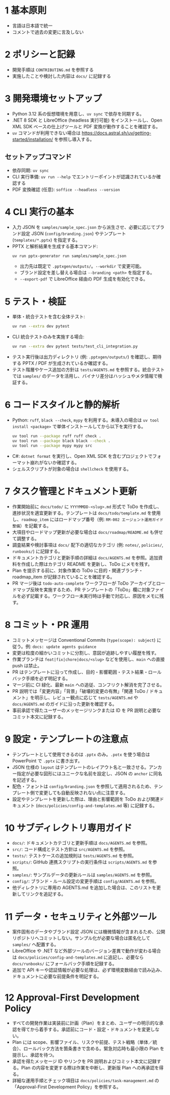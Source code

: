 # 1 基本原則
- 言語は日本語で統一
- コメントで過去の変更に言及しない

# 2 ポリシーと記録
- 開発手順は `CONTRIBUTING.md` を参照する
- 実施したことや検討した内容は `docs/` に記録する

# 3 開発環境セットアップ
- Python 3.12 系の仮想環境を用意し、`uv sync` で依存を同期する。
- .NET 8 SDK と LibreOffice (headless 実行可能) をインストールし、Open XML SDK ベースの仕上げツールと PDF 変換が動作することを確認する。
- `uv` コマンドが利用できない場合は <https://docs.astral.sh/uv/getting-started/installation/> を参照し導入する。

## セットアップコマンド
- 依存同期: `uv sync`
- CLI 実行準備: `uv run --help` でエントリーポイントが認識されているか確認する
- PDF 変換確認 (任意): `soffice --headless --version`

# 4 CLI 実行の基本
- 入力 JSON を `samples/sample_spec.json` から派生させ、必要に応じてブランド設定 JSON (`config/branding.json`) やテンプレート (`templates/*.pptx`) を指定する。
- PPTX と解析結果を生成する基本コマンド:
  ```bash
  uv run pptx-generator run samples/sample_spec.json
  ```
  - 出力先は既定で `.pptxgen/outputs/`。`--workdir` で変更可能。
  - ブランド設定を差し替える場合は `--branding <path>` を指定する。
  - `--export-pdf` で LibreOffice 経由の PDF 生成を有効化できる。

# 5 テスト・検証
- 単体・統合テストを含む全体テスト:
  ```bash
  uv run --extra dev pytest
  ```
- CLI 統合テストのみを実施する場合:
  ```bash
  uv run --extra dev pytest tests/test_cli_integration.py
  ```
- テスト実行後は出力ディレクトリ (例: `.pptxgen/outputs/`) を確認し、期待する PPTX / PDF が生成されているか確認する。
- テスト階層やケース追加の方針は `tests/AGENTS.md` を参照する。統合テストでは `samples/` のデータを活用し、バイナリ差分はハッシュやメタ情報で検証する。

# 6 コードスタイルと静的解析
- Python: `ruff`, `black --check`, `mypy` を利用する。未導入の場合は `uv tool install <package>` で単体インストールしてから以下を実行する。
  ```bash
  uv tool run --package ruff ruff check .
  uv tool run --package black black --check .
  uv tool run --package mypy mypy src
  ```
- C#: `dotnet format` を実行し、Open XML SDK を含むプロジェクトでフォーマット崩れがないか確認する。
- シェルスクリプトが対象の場合は `shellcheck` を使用する。

# 7 タスク管理とドキュメント更新
- 作業開始前に `docs/todo/` に `YYYYMMDD-<slug>.md` 形式で ToDo を作成し、進捗状況を適宜更新する。テンプレートは `docs/todo/template.md` を使用し、`roadmap_item` にはロードマップ番号（例: `RM-002 エージェント運用ガイド整備`）を記載する。
- 大項目やロードマップ更新が必要な場合は `docs/roadmap/README.md` も併せて調整する。
- 調査結果や検討事項は `docs/` 配下の適切なカテゴリ (例: `notes/`, `policies/`, `runbooks/`) に記録する。
- ドキュメントカテゴリと更新手順の詳細は `docs/AGENTS.md` を参照。追加資料を作成した際はカテゴリ README を更新し、ToDo にメモを残す。
- Plan を提示する前に、対象作業の ToDo に目的・関連ブランチ・roadmap_item が記録されていることを確認する。
- PR マージ後は `todo-auto-complete` ワークフローが ToDo アーカイブとロードマップ反映を実施するため、PR テンプレートの「ToDo」欄に対象ファイルを必ず記載する。ワークフロー未実行時は手動で対応し、原因をメモに残す。

# 8 コミット・PR 運用
- コミットメッセージは Conventional Commits (`type(scope): subject`) に従う。例: `docs: update agents guidance`
- 変更は粒度の細かいコミットに分割し、意図が追跡しやすい履歴を残す。
- 作業ブランチは `feat|fix|chore|docs/<slug>` などを使用し、`main` への直接 push は禁止。
- PR はテンプレートに沿って作成し、目的・影響範囲・テスト結果・ロールバック手順を必ず明記する。
- マージ前に CI 緑化、最新 `main` への追従、コンフリクト解消を完了させる。
- PR 説明では「変更内容」「背景」「破壊的変更の有無」「関連 ToDo / ドキュメント」を明示し、レビュー観点に応じて `tests/AGENTS.md` や `docs/AGENTS.md` のガイドに沿った更新を確認する。
- 事前承認で得たユーザーのメッセージリンクまたは ID を PR 説明と必要なコミット本文に記録する。

# 9 設定・テンプレートの注意点
- テンプレートとして使用できるのは `.pptx` のみ。`.potx` を使う場合は PowerPoint で `.pptx` に書き出す。
- JSON 仕様の `layout` はテンプレートのレイアウト名と一致させる。アンカー指定が必要な図形にはユニークな名前を設定し、JSON の `anchor` に同名を記述する。
- 配色・フォントは `config/branding.json` を参照して適用されるため、テンプレート側で変更しても自動反映されない点に注意する。
- 設定やテンプレートを更新した際は、理由と影響範囲を ToDo および関連ドキュメント (`docs/policies/config-and-templates.md` 等) に記録する。

# 10 サブディレクトリ専用ガイド
- `docs/`: ドキュメントカテゴリと更新手順は `docs/AGENTS.md` を参照。
- `src/`: コード構成とテスト方針は `src/AGENTS.md` を参照。
- `tests/`: テストケースの追加規則は `tests/AGENTS.md` を参照。
- `scripts/`: GitHub 連携スクリプトの実行条件は `scripts/AGENTS.md` を参照。
- `samples/`: サンプルデータの更新ルールは `samples/AGENTS.md` を参照。
- `config/`: ブランド・ルール設定の変更手順は `config/AGENTS.md` を参照。
- 他ディレクトリに専用の AGENTS.md を追加した場合は、このリストを更新してリンクを追記する。

# 11 データ・セキュリティと外部ツール
- 案件固有のデータやブランド設定 JSON には機微情報が含まれるため、公開リポジトリへコミットしない。サンプル化が必要な場合は匿名化して `samples/` へ配置する。
- LibreOffice や .NET など外部ツールのバージョン差異で動作が変わる場合は `docs/policies/config-and-templates.md` に追記し、必要なら `docs/runbooks/` にフォールバック手順を記録する。
- 追加で API キーや認証情報が必要な処理は、必ず環境変数経由で読み込み、ドキュメントに必要な前提条件を明記する。

# 12 Approval-First Development Policy
- すべての開発作業は実装前に計画（Plan）をまとめ、ユーザーの明示的な承認を得てから着手する。承認前にコード・設定・ドキュメントを変更しない。
- Plan には scope、影響ファイル、リスクや前提、テスト戦略（単体／統合）、ロールバック方法を箇条書きで含める。緊急対応時も最小限の Plan を提示し、承認を待つ。
- 承認を得たメッセージ ID やリンクを PR 説明およびコミット本文に記録する。Plan の内容を変更する際は作業を中断し、更新版 Plan への再承認を得る。
- 詳細な運用手順とチェック項目は `docs/policies/task-management.md` の「Approval-First Development Policy」を参照する。
